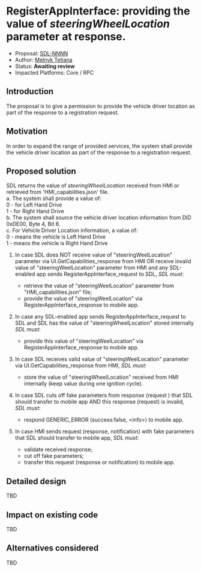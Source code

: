 # RegisterAppInterface: providing the value of _steeringWheelLocation_ parameter at response.

* Proposal: [SDL-NNNN](NNNN-RegisterAppInterface_steeringWheelLocation_parameter.md)
* Author: [Melnyk Tetiana](https://github.com/TMelnyk)
* Status: **Awaiting review**
* Impacted Platforms: Core / RPC

## Introduction

The proposal is to give a permission to provide the vehicle driver location as part of the response to a registration request.

## Motivation

In order to expand the range of provided services, the system shall provide the vehicle driver location as part of the response to a registration request.

## Proposed solution

SDL returns the value of _steeringWheelLocation_ received from HMI or retrieved from 'HMI_capabilities.json' file.   
a. The system shall provide a value of:   
     0 - for Left Hand Drive   
     1 - for Right Hand Drive   
b. The system shall source the vehicle driver location information from DID 0xDE00, Byte 4, Bit 6.   
c. For Vehicle Driver Location information, a value of:   
     0 - means the vehicle is Left Hand Drive   
     1 - means the vehicle is Right Hand Drive

1) In case SDL does NOT receive value of "steeringWeelLocation" parameter via UI.GetCapabilities_response from HMI OR receive invalid value of "steeringWeelLocation" parameter from HMI and any SDL-enabled app sends RegisterAppInterface_request to SDL, _SDL must_:   
   - retrieve the value of "steeringWeelLocation" parameter from "HMI_capabilities.json" file;
   - provide the value of "steeringWeelLocation" via RegisterAppInterface_response to mobile app.

2) In case any SDL-enabled app sends RegisterAppInterface_request to SDL and SDL has the value of "steeringWheelLocation" stored internally _SDL must_: 
   - provide this value of "steeringWeelLocation" via RegisterAppInterface_response to mobile app.

3) In case SDL receives valid value of "steeringWeelLocation" parameter via UI.GetCapabilities_response from HMI, _SDL must_:   
   - store the value of "steeringWheelLocation" received from HMI internally (keep value during one ignition cycle).

4) In case SDL cuts off fake parameters from response (request ) that SDL should transfer to mobile app AND this response (request) is invalid, _SDL must_:   
   - respond GENERIC_ERROR (success:false, \<info>) to mobile app.

5) In case HMI sends request (response, notification) with fake parameters that SDL should transfer to mobile app, _SDL must_:   
   - validate received response; 
   - cut off fake parameters; 
   - transfer this request (response or notification) to mobile app.

## Detailed design

TBD

## Impact on existing code

TBD

## Alternatives considered

TBD
